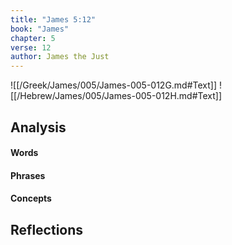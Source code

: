 ```yaml
---
title: "James 5:12"
book: "James"
chapter: 5
verse: 12
author: James the Just
---
```

![[/Greek/James/005/James-005-012G.md#Text]]
![[/Hebrew/James/005/James-005-012H.md#Text]]

## Analysis

#### Words

#### Phrases

#### Concepts

## Reflections
